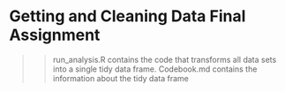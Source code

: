 # Getting and Cleaning Data Final Assignment

>> run_analysis.R contains the code that transforms all data sets into a single tidy data frame.
>> Codebook.md contains the information about the tidy data frame
